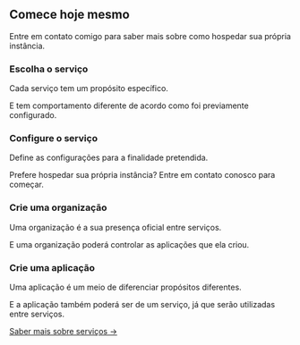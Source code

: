 <section class="container-lg py-md-6 my-lg-6">
  <h2 class="alt-h2 text-center mb-3">Comece hoje mesmo</h2>
  <p class="alt-lead text-gray text-center col-md-10 mx-auto">Entre em contato comigo para saber mais sobre como
    hospedar sua própria instância.</p>
  <div class="mt-md-6 clearfix gutter-spacious">
    <div class="mb-4 col-md-6 float-left">
      <h3 class="alt-h3 mb-2">Escolha o serviço</h3>
      <p class="text-gray">Cada serviço tem um propósito específico.</p>
      <p class="text-gray">E tem comportamento diferente de acordo como foi previamente configurado.</p>
    </div>
    <div class="mb-4 col-md-6 float-left">
      <h3 class="alt-h3 mb-2">Configure o serviço</h3>
      <p class="text-gray">Define as configurações para a finalidade pretendida.</p>
      <p class="text-gray">Prefere hospedar sua própria instância? Entre em contato conosco para começar.</p>
    </div>
  </div>
  <div class="mb-md-6 clearfix gutter-spacious">
    <div class="mb-4 col-md-6 float-left">
      <h3 class="alt-h3 mb-2">Crie uma organização</h3>
      <p class="text-gray">Uma organização é a sua presença oficial entre serviços.</p>
      <p class="text-gray">E uma organização poderá controlar as aplicações que ela criou.</p>
    </div>
    <div class="mb-4 col-md-6 float-left">
      <h3 class="alt-h3 mb-2">Crie uma aplicação</h3>
      <p class="text-gray">Uma aplicação é um meio de diferenciar propósitos diferentes.</p>
      <p class="text-gray">E a aplicação também poderá ser de um serviço, já que serão utilizadas entre serviços.</p>
    </div>
  </div>
  <p class="text-center">
    <a href="services" class="btn btn-outline">Saber mais sobre serviços →</a>
  </p>
</section>
